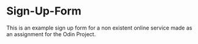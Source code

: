 # Sign-Up-Form

This is an example sign up form for a non existent online service made as an assignment for the Odin Project.
